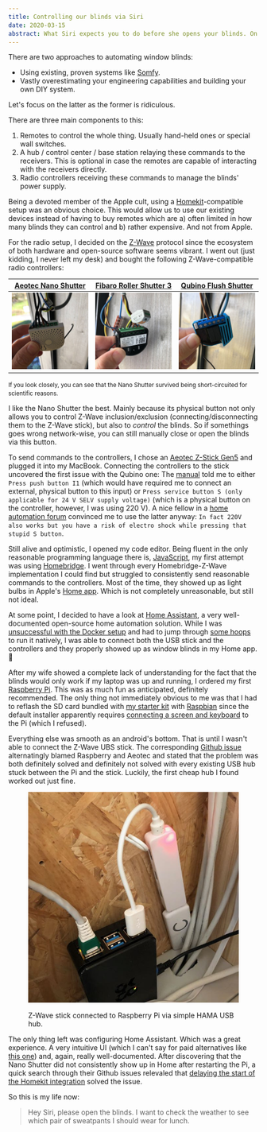 ```yaml
---
title: Controlling our blinds via Siri
date: 2020-03-15
abstract: What Siri expects you to do before she opens your blinds. On using Home Assistant, a Raspberry Pi and Z-Wave-compatible shutters to avoid having to walk to your windows.
---
```


There are two approaches to automating window blinds:

- Using existing, proven systems like [Somfy](https://www.somfysystems.com).
- Vastly overestimating your engineering capabilities and building your own DIY system.

Let's focus on the latter as the former is ridiculous.

There are three main components to this:

1. Remotes to control the whole thing. Usually hand-held ones or special wall switches.
2. A hub / control center / base station relaying these commands to the receivers. This is optional in case the remotes are capable of interacting with the receivers directly.
3. Radio controllers receiving these commands to manage the blinds' power supply.

Being a devoted member of the Apple cult, using a [Homekit](https://en.m.wikipedia.org/wiki/HomeKit)-compatible setup was an obvious choice. This would allow us to use our existing devices instead of having to buy remotes which are a) often limited in how many blinds they can control and b) rather expensive. And not from Apple.

For the radio setup, I decided on the [Z-Wave](https://en.wikipedia.org/wiki/Z-Wave) protocol since the ecosystem of both hardware and open-source software seems vibrant. I went out (just kidding, I never left my desk) and bought the following Z-Wave-compatible radio controllers:

<div class="image-table">

| [Aeotec Nano Shutter](https://aeotec.com/z-wave-motor-shutter-curtain-control/) | [Fibaro Roller Shutter 3](https://www.fibaro.com/en/products/smart-roller-shutter/) | [Qubino Flush Shutter](https://qubino.com/products/flush-shutter/) |
| ------------------------------------------------------------------------------- | ----------------------------------------------------------------------------------- | ------------------------------------------------------------------ |
| ![Aeotec Nano Shutter](media/aeotec.jpeg?w=420)                               | ![Fibaro Roller Shutter 3](media/fibaro.jpeg?w=420)                               | ![Qubino Flush Shutter](media/qubino.jpeg?w=420)                 |

</div>

<small class="figcaption">
  If you look closely, you can see that the Nano Shutter survived being
  short-circuited for scientific reasons.
</small>

I like the Nano Shutter the best. Mainly because its physical button not only allows you to control Z-Wave inclusion/exclusion (connecting/disconnecting them to the Z-Wave stick), but also to _control_ the blinds. So if somethings goes wrong network-wise, you can still manually close or open the blinds via this button.

To send commands to the controllers, I chose an [Aeotec Z-Stick Gen5](https://aeotec.com/z-wave-usb-stick/) and plugged it into my MacBook. Connecting the controllers to the stick uncovered the first issue with the Qubino one: The [manual](http://manuals-backend.z-wave.info/make.php?lang=en&sku=GOAEZMNHCD1) told me to either `Press push button I1` (which would have required me to connect an external, physical button to this input) or `Press service button S (only applicable for 24 V SELV supply voltage)` (which is a physical button on the controller, however, I was using 220 V). A nice fellow in a [home automation forum](https://www.domoticz.com/forum/viewtopic.php?t=25217) convinced me to use the latter anyway: `In fact 220V also works but you have a risk of electro shock while pressing that stupid S button`.

Still alive and optimistic, I opened my code editor. Being fluent in the only reasonable programming language there is, [JavaScript](https://developer.mozilla.org/en-US/docs/Web/JavaScript), my first attempt was using [Homebridge](https://homebridge.io). I went through every Homebridge-Z-Wave implementation I could find but struggled to consistently send reasonable commands to the controllers. Most of the time, they showed up as light bulbs in Apple's [Home app](https://www.apple.com/ios/home/). Which is not completely unreasonable, but still not ideal.

At some point, I decided to have a look at [Home Assistant](https://www.home-assistant.io), a very well-documented open-source home automation solution. While I was [unsuccessful with the Docker setup](https://github.com/home-assistant/home-assistant.io/pull/12377) and had to jump through [some hoops](https://stackoverflow.com/questions/42098126/mac-osx-python-ssl-sslerror-ssl-certificate-verify-failed-certificate-verify) to run it natively, I was able to connect both the USB stick and the controllers and they properly showed up as window blinds in my Home app. 🎉

After my wife showed a complete lack of understanding for the fact that the blinds would only work if my laptop was up and running, I ordered my first [Raspberry Pi](https://www.raspberrypi.org). This was as much fun as anticipated, definitely recommended. The only thing not immediately obvious to me was that I had to reflash the SD card bundled with [my starter kit](https://www.digitec.ch/en/s1/product/raspberry-pi-4-4g-model-b-full-starter-kit-armv8-development-boards-kits-11764848) with [Raspbian](https://www.raspberrypi.org/downloads/raspbian/) since the default installer apparently requires [connecting a screen and keyboard](https://www.raspberrypi.org/forums/viewtopic.php?t=172862) to the Pi (which I refused).

Everything else was smooth as an android's bottom. That is until I wasn't able to connect the Z-Wave UBS stick. The corresponding [Github issue](https://github.com/raspberrypi/linux/issues/3027) alternatingly blamed Raspberry and Aeotec and stated that the problem was both definitely solved and definitely not solved with every existing USB hub stuck between the Pi and the stick. Luckily, the first cheap hub I found worked out just fine.

<figure>

![Raspberry](media/raspberry.jpeg)

<figcaption>

Z-Wave stick connected to Raspberry Pi via simple HAMA USB hub.

</figcaption>

</figure>

The only thing left was configuring Home Assistant. Which was a great experience. A very intuitive UI (which I can't say for paid alternatives like [this one](https://www.indigodomo.com/)) and, again, really well-documented. After discovering that the Nano Shutter did not consistently show up in Home after restarting the Pi, a quick search through their Github issues relevaled that [delaying the start of the Homekit integration](https://github.com/home-assistant/core/issues/20032) solved the issue.

So this is my life now:

> Hey Siri, please open the blinds. I want to check the weather to see which pair of sweatpants I should wear for lunch.

